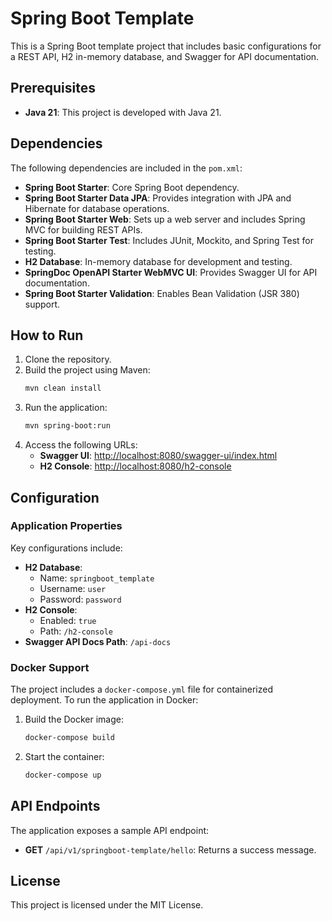 # Spring Boot Template

This is a Spring Boot template project that includes basic configurations for a REST API, H2 in-memory database, and Swagger for API documentation.

## Prerequisites

- **Java 21**: This project is developed with Java 21.

## Dependencies

The following dependencies are included in the `pom.xml`:

- **Spring Boot Starter**: Core Spring Boot dependency.
- **Spring Boot Starter Data JPA**: Provides integration with JPA and Hibernate for database operations.
- **Spring Boot Starter Web**: Sets up a web server and includes Spring MVC for building REST APIs.
- **Spring Boot Starter Test**: Includes JUnit, Mockito, and Spring Test for testing.
- **H2 Database**: In-memory database for development and testing.
- **SpringDoc OpenAPI Starter WebMVC UI**: Provides Swagger UI for API documentation.
- **Spring Boot Starter Validation**: Enables Bean Validation (JSR 380) support.

## How to Run

1. Clone the repository.
2. Build the project using Maven:
   ```bash
   mvn clean install
   ```
3. Run the application:
   ```bash
   mvn spring-boot:run
   ```
4. Access the following URLs:
    - **Swagger UI**: [http://localhost:8080/swagger-ui/index.html](http://localhost:8080/swagger-ui/index.html)
    - **H2 Console**: [http://localhost:8080/h2-console](http://localhost:8080/h2-console)

## Configuration

### Application Properties

Key configurations include:

- **H2 Database**:
    - Name: `springboot_template`
    - Username: `user`
    - Password: `password`
- **H2 Console**:
    - Enabled: `true`
    - Path: `/h2-console`
- **Swagger API Docs Path**: `/api-docs`

### Docker Support

The project includes a `docker-compose.yml` file for containerized deployment. To run the application in Docker:

1. Build the Docker image:
   ```bash
   docker-compose build
   ```
2. Start the container:
   ```bash
   docker-compose up
   ```

## API Endpoints

The application exposes a sample API endpoint:

- **GET** `/api/v1/springboot-template/hello`: Returns a success message.

## License

This project is licensed under the MIT License.
